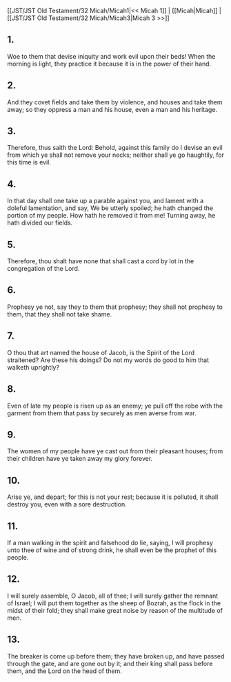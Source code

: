 [[JST/JST Old Testament/32 Micah/Micah1|<< Micah 1]] | [[Micah|Micah]] | [[JST/JST Old Testament/32 Micah/Micah3|Micah 3 >>]]
## 1.
Woe to them that devise iniquity and work evil upon their beds! When the morning is light, they practice it because it is in the power of their hand.
## 2.
And they covet fields and take them by violence, and houses and take them away; so they oppress a man and his house, even a man and his heritage.
## 3.
Therefore, thus saith the Lord: Behold, against this family do I devise an evil from which ye shall not remove your necks; neither shall ye go haughtily, for this time is evil.
## 4.
In that day shall one take up a parable against you, and lament with a doleful lamentation, and say, We be utterly spoiled; he hath changed the portion of my people. How hath he removed it from me! Turning away, he hath divided our fields.
## 5.
Therefore, thou shalt have none that shall cast a cord by lot in the congregation of the Lord.
## 6.
Prophesy ye not, say they to them that prophesy; they shall not prophesy to them, that they shall not take shame.
## 7.
O thou that art named the house of Jacob, is the Spirit of the Lord straitened? Are these his doings? Do not my words do good to him that walketh uprightly?
## 8.
Even of late my people is risen up as an enemy; ye pull off the robe with the garment from them that pass by securely as men averse from war.
## 9.
The women of my people have ye cast out from their pleasant houses; from their children have ye taken away my glory forever.
## 10.
Arise ye, and depart; for this is not your rest; because it is polluted, it shall destroy you, even with a sore destruction.
## 11.
If a man walking in the spirit and falsehood do lie, saying, I will prophesy unto thee of wine and of strong drink, he shall even be the prophet of this people.
## 12.
I will surely assemble, O Jacob, all of thee; I will surely gather the remnant of Israel; I will put them together as the sheep of Bozrah, as the flock in the midst of their fold; they shall make great noise by reason of the multitude of men.
## 13.
The breaker is come up before them; they have broken up, and have passed through the gate, and are gone out by it; and their king shall pass before them, and the Lord on the head of them.

